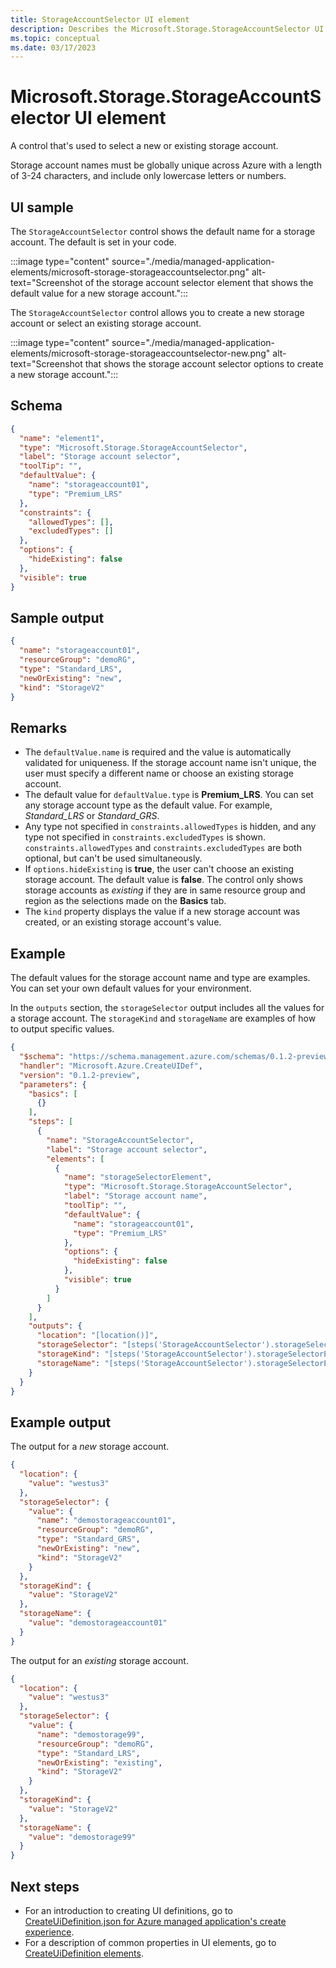 ```yaml
---
title: StorageAccountSelector UI element
description: Describes the Microsoft.Storage.StorageAccountSelector UI element for Azure portal.
ms.topic: conceptual
ms.date: 03/17/2023
---
```


# Microsoft.Storage.StorageAccountSelector UI element

A control that's used to select a new or existing storage account.

Storage account names must be globally unique across Azure with a length of 3-24 characters, and include only lowercase letters or numbers.

## UI sample

The `StorageAccountSelector` control shows the default name for a storage account. The default is set in your code.

:::image type="content" source="./media/managed-application-elements/microsoft-storage-storageaccountselector.png" alt-text="Screenshot of the storage account selector element that shows the default value for a new storage account.":::

The `StorageAccountSelector` control allows you to create a new storage account or select an existing storage account.

:::image type="content" source="./media/managed-application-elements/microsoft-storage-storageaccountselector-new.png" alt-text="Screenshot that shows the storage account selector options to create a new storage account.":::

## Schema

```json
{
  "name": "element1",
  "type": "Microsoft.Storage.StorageAccountSelector",
  "label": "Storage account selector",
  "toolTip": "",
  "defaultValue": {
    "name": "storageaccount01",
    "type": "Premium_LRS"
  },
  "constraints": {
    "allowedTypes": [],
    "excludedTypes": []
  },
  "options": {
    "hideExisting": false
  },
  "visible": true
}
```

## Sample output

```json
{
  "name": "storageaccount01",
  "resourceGroup": "demoRG",
  "type": "Standard_LRS",
  "newOrExisting": "new",
  "kind": "StorageV2"
}
```

## Remarks

- The `defaultValue.name` is required and the value is automatically validated for uniqueness. If the storage account name isn't unique, the user must specify a different name or choose an existing storage account.
- The default value for `defaultValue.type` is **Premium_LRS**. You can set any storage account type as the default value. For example, _Standard_LRS_ or _Standard_GRS_.
- Any type not specified in `constraints.allowedTypes` is hidden, and any type not specified in `constraints.excludedTypes` is shown. `constraints.allowedTypes` and `constraints.excludedTypes` are both optional, but can't be used simultaneously.
- If `options.hideExisting` is **true**, the user can't choose an existing storage account. The default value is **false**. The control only shows storage accounts as _existing_ if they are in same resource group and region as the selections made on the **Basics** tab.
- The `kind` property displays the value if a new storage account was created, or an existing storage account's value.

## Example

The default values for the storage account name and type are examples. You can set your own default values for your environment.

In the `outputs` section, the `storageSelector` output includes all the values for a storage account. The `storageKind` and `storageName` are examples of how to output specific values.

```json
{
  "$schema": "https://schema.management.azure.com/schemas/0.1.2-preview/CreateUIDefinition.MultiVm.json#",
  "handler": "Microsoft.Azure.CreateUIDef",
  "version": "0.1.2-preview",
  "parameters": {
    "basics": [
      {}
    ],
    "steps": [
      {
        "name": "StorageAccountSelector",
        "label": "Storage account selector",
        "elements": [
          {
            "name": "storageSelectorElement",
            "type": "Microsoft.Storage.StorageAccountSelector",
            "label": "Storage account name",
            "toolTip": "",
            "defaultValue": {
              "name": "storageaccount01",
              "type": "Premium_LRS"
            },
            "options": {
              "hideExisting": false
            },
            "visible": true
          }
        ]
      }
    ],
    "outputs": {
      "location": "[location()]",
      "storageSelector": "[steps('StorageAccountSelector').storageSelectorElement]",
      "storageKind": "[steps('StorageAccountSelector').storageSelectorElement.kind]",
      "storageName": "[steps('StorageAccountSelector').storageSelectorElement.name]"
    }
  }
}
```

## Example output

The output for a _new_ storage account.

```json
{
  "location": {
    "value": "westus3"
  },
  "storageSelector": {
    "value": {
      "name": "demostorageaccount01",
      "resourceGroup": "demoRG",
      "type": "Standard_GRS",
      "newOrExisting": "new",
      "kind": "StorageV2"
    }
  },
  "storageKind": {
    "value": "StorageV2"
  },
  "storageName": {
    "value": "demostorageaccount01"
  }
}
```

The output for an _existing_ storage account.

```json
{
  "location": {
    "value": "westus3"
  },
  "storageSelector": {
    "value": {
      "name": "demostorage99",
      "resourceGroup": "demoRG",
      "type": "Standard_LRS",
      "newOrExisting": "existing",
      "kind": "StorageV2"
    }
  },
  "storageKind": {
    "value": "StorageV2"
  },
  "storageName": {
    "value": "demostorage99"
  }
}
```

## Next steps
- For an introduction to creating UI definitions, go to [CreateUiDefinition.json for Azure managed application's create experience](create-uidefinition-overview.md).
- For a description of common properties in UI elements, go to [CreateUiDefinition elements](create-uidefinition-elements.md).
